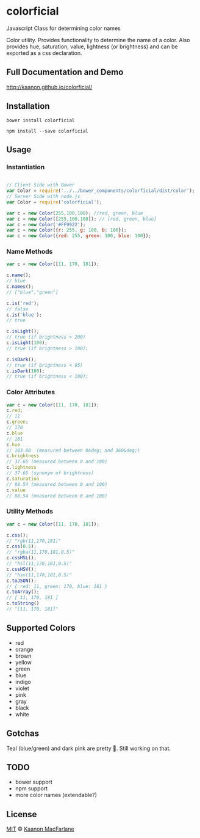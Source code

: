 # colorficial
Javascript Class for determining color names

Color utility. Provides functionality to determine the name of a color.
Also provides hue, saturation, value, lightness (or brightness) and can be exported as a css declaration.

## Full Documentation and Demo
http://kaanon.github.io/colorficial/

## Installation
`bower install colorficial`

`npm install --save colorficial`

## Usage

### Instantiation

```javascript

// Client Side with Bower
var Color = require('../../bower_components/colorficial/dist/color');
// Server Side with node.js
var Color = require('colorficial');

var c = new Color(255,100,100); //red, green, blue
var c = new Color([255,100,100]); // [red, green, blue]
var c = new Color('#FF9922');
var c = new Color({r: 255, g: 100, b: 100});
var c = new Color({red: 255, green: 100, blue: 100});
```


### Name Methods
```javascript
var c = new Color([11, 170, 181]);

c.name();
// blue
c.names();
// ["blue","green"]

c.is('red');
// false
c.is('blue');
// true

c.isLight();
// true (if brightness > 200)
c.isLight(100);
// true (if brightness > 100);

c.isDark();
// true (if brightness < 85)
c.isDark(100);
// true (if brightness < 100);

```


### Color Attributes
```javascript
var c = new Color([11, 170, 181]);
c.red;
// 11
c.green;
// 170
c.blue
// 181
c.hue
// 183.88  (measured between 0&deg; and 360&deg;)
c.brightness
// 37.65 (measured between 0 and 100)
c.lightness
// 37.65 (synonym of brightness)
c.saturation
// 88.54 (measured between 0 and 100)
c.value
// 88.54 (measured between 0 and 100)
```

### Utility Methods
```javascript
var c = new Color([11, 170, 181]);

c.css();
// "rgb(11,170,181)"
c.css(0.5);
// "rgba(11,170,181,0.5)"
c.cssHSL();
// "hsl(11,170,181,0.5)"
c.cssHSV();
// "hsv(11,170,181,0.5)"
c.toJSON();
// { red: 11, green: 170, blue: 181 }
c.toArray();
// [ 11, 170, 181 ]
c.toString()
// "[11, 170, 181]"
```

## Supported Colors
- red
- orange
- brown
- yellow
- green
- blue
- indigo
- violet
- pink
- gray
- black
- white

## Gotchas
Teal (blue/green) and dark pink are pretty 💩. Still working on that.

## TODO
- bower support
- npm support
- more color names (extendable?)

## License
[MIT](http://opensource.org/licenses/MIT) © [Kaanon MacFarlane](http://kaanon.com)
